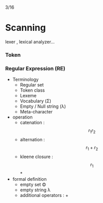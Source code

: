 3/16

# Scanning

lexer , lexical analyzer...

### Token

### Regular Expression \(RE\)

* Terminology
  * Regular set
  * Token class
  * Lexeme
  * Vocabulary \(Σ\)
  * Empty / Null string \(λ\)
  * Meta-character
* operation
  * catenation : $$r_1 r_2$$
  * alternation : $$r_1 + r_2$$
  * kleene closure : $$r_1$$\*
* formal definition
  * empty set Φ
  * empty string λ
  * additional operators : +



